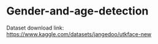 # Gender-and-age-detection
Dataset download link:
https://www.kaggle.com/datasets/jangedoo/utkface-new
